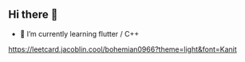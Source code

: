 ## Hi there 👋

- 🌱 I’m currently learning flutter / C++

https://leetcard.jacoblin.cool/bohemian0966?theme=light&font=Kanit
